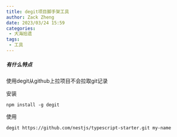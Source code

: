 ```yaml
---
title: degit项目脚手架工具
author: Zack Zheng
date: 2023/03/24 15:59
categories:
 - 大海拾遗
tags:
 - 工具
---
```


##### 有什么特点
使用degit从github上拉项目不会拉取git记录

安装
 
`npm install -g degit`

使用

`degit https://github.com/nestjs/typescript-starter.git my-name`
